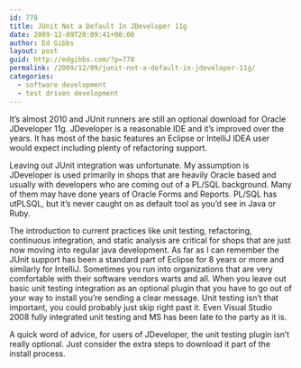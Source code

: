 ```yaml
---
id: 778
title: JUnit Not a Default In JDeveloper 11g
date: 2009-12-09T20:09:41+00:00
author: Ed Gibbs
layout: post
guid: http://edgibbs.com/?p=778
permalink: /2009/12/09/junit-not-a-default-in-jdeveloper-11g/
categories:
  - software development
  - test driven development
---
```

It&#8217;s almost 2010 and JUnit runners are still an optional download for Oracle JDeveloper 11g. JDeveloper is a reasonable IDE and it&#8217;s improved over the years. It has most of the basic features an Eclipse or IntelliJ IDEA user would expect including plenty of refactoring support.

Leaving out JUnit integration was unfortunate. My assumption is JDeveloper is used primarily in shops that are heavily Oracle based and usually with developers who are coming out of a PL/SQL background. Many of them may have done years of Oracle Forms and Reports. PL/SQL has utPLSQL, but it&#8217;s never caught on as default tool as you&#8217;d see in Java or Ruby.

The introduction to current practices like unit testing, refactoring, continuous integration, and static analysis are critical for shops that are just now moving into regular java development. As far as I can remember the JUnit support has been a standard part of Eclipse for 8 years or more and similarly for IntelliJ. Sometimes you run into organizations that are very comfortable with their software vendors warts and all. When you leave out basic unit testing integration as an optional plugin that you have to go out of your way to install you&#8217;re sending a clear message. Unit testing isn&#8217;t that important, you could probably just skip right past it. Even Visual Studio 2008 fully integrated unit testing and MS has been late to the party as it is.

A quick word of advice, for users of JDeveloper, the unit testing plugin isn&#8217;t really optional. Just consider the extra steps to download it part of the install process.